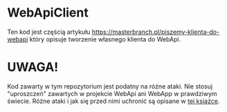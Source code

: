 # WebApiClient
Ten kod jest częścią artykułu https://masterbranch.pl/piszemy-klienta-do-webapi który opisuje tworzenie własnego klienta do WebApi.

# UWAGA!
Kod zawarty w tym repozytorium jest podatny na różne ataki. Nie stosuj "uproszczeń" zawartych w projekcie WebApi ani WebApp w prawdziwym świecie. Różne ataki i jak się przed nimi uchronić są opisane w [tej książce](https://masterbranch.pl/produkt/zabezpieczanie-aplikacji).
